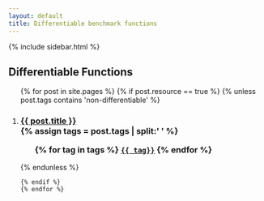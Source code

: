 ```yaml
---
layout: default
title: Differentiable benchmark functions
---
```

{% include sidebar.html %}
<div class="home">

  <h2>Differentiable Functions</h2>

  <ol >
    {% for post in site.pages %}
	{% if post.resource == true %}
	{% unless post.tags contains 'non-differentiable' %}
		 <li>
        <h3>
          <a href="{{ post.url | prepend: site.baseurl }}">{{ post.title }}</a>
		  <br />
		{% assign tags = post.tags | split:' ' %}
		<ul>
			{% for tag in tags %}
			<code><a class="fcntag" href="{{ tag | prepend:'/' | prepend: site.baseurl }}">{{ tag}}</a></code>
			{% endfor %}
		</ul>
        </h3>
      </li>
	{% endunless %}
     
    {% endif %}
	{% endfor %}
  </ol>

</div>